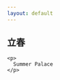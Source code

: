 ```yaml
---
layout: default
---
```


<div>

  <section>
    <p>
    </p>
    <h2>立春</h2>
    
    <p>
      Summer Palace
    </p>

  </section>

</div>

